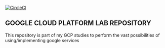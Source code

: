 [![CircleCI](https://circleci.com/gh/dodopontocom/python-docker-env.svg?style=svg)](https://circleci.com/gh/dodopontocom/python-docker-env)

## GOOGLE CLOUD PLATFORM LAB REPOSITORY
This repository is part of my GCP studies to perform the vast possibilities of using/implementing google services
